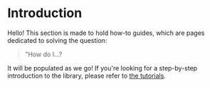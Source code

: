 # Introduction

Hello! This section is made to hold how-to guides, which are pages dedicated to solving the
question:

> "How do I...?

It will be populated as we go! If you're looking for a step-by-step introduction to the library,
please refer to [the tutorials](../tutorials/README.md).
